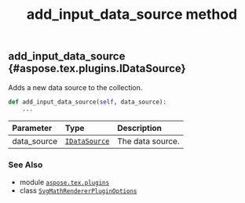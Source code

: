 ﻿---
title: add_input_data_source method
second_title: Aspose.TeX for Python via .NET API References
description: 
type: docs
weight: 20
url: /python-net/aspose.tex.plugins/svgmathrendererpluginoptions/add_input_data_source/
is_root: false
---

## add_input_data_source {#aspose.tex.plugins.IDataSource}

Adds a new data source to the collection.



```python
def add_input_data_source(self, data_source):
    ...
```


| Parameter | Type | Description |
| :- | :- | :- |
| data_source | [`IDataSource`](/tex/python-net/aspose.tex.plugins/idatasource) | The data source. |



### See Also
* module [`aspose.tex.plugins`](../../)
* class [`SvgMathRendererPluginOptions`](/tex/python-net/aspose.tex.plugins/svgmathrendererpluginoptions)
